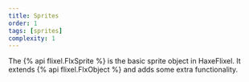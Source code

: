 ```yaml
---
title: Sprites
order: 1
tags: [sprites]
complexity: 1
---
```

The {% api flixel.FlxSprite %} is the basic sprite object in HaxeFlixel. It extends {% api flixel.FlxObject %} and adds some extra functionality.
